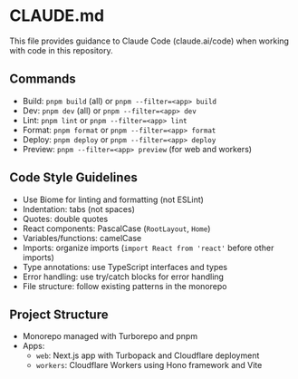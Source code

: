 # CLAUDE.md

This file provides guidance to Claude Code (claude.ai/code) when working with code in this repository.

## Commands
- Build: `pnpm build` (all) or `pnpm --filter=<app> build`
- Dev: `pnpm dev` (all) or `pnpm --filter=<app> dev`
- Lint: `pnpm lint` or `pnpm --filter=<app> lint`
- Format: `pnpm format` or `pnpm --filter=<app> format`
- Deploy: `pnpm deploy` or `pnpm --filter=<app> deploy`
- Preview: `pnpm --filter=<app> preview` (for web and workers)

## Code Style Guidelines
- Use Biome for linting and formatting (not ESLint)
- Indentation: tabs (not spaces)
- Quotes: double quotes
- React components: PascalCase (`RootLayout`, `Home`)
- Variables/functions: camelCase
- Imports: organize imports (`import React from 'react'` before other imports)
- Type annotations: use TypeScript interfaces and types
- Error handling: use try/catch blocks for error handling
- File structure: follow existing patterns in the monorepo

## Project Structure
- Monorepo managed with Turborepo and pnpm
- Apps:
  - `web`: Next.js app with Turbopack and Cloudflare deployment
  - `workers`: Cloudflare Workers using Hono framework and Vite
